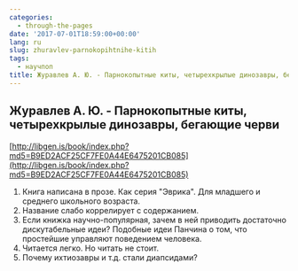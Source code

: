 ```yaml
---
categories:
  - through-the-pages
date: '2017-07-01T18:59:00+00:00'
lang: ru
slug: zhuravlev-parnokopihtnihe-kitih
tags:
  - научпоп
title: Журавлев А. Ю. - Парнокопытные киты, четырехкрылые динозавры, бегающие черви
---
```





## Журавлев А. Ю. - Парнокопытные киты, четырехкрылые динозавры, бегающие черви

[http://libgen.is/book/index.php?md5=B9ED2ACF25CF7FE0A44E6475201CB085](http://libgen.is/book/index.php?md5=B9ED2ACF25CF7FE0A44E6475201CB085)  

1.  Книга написана в прозе. Как серия "Эврика". Для младшего и среднего школьного возраста.
2.  Название слабо коррелирует с содержанием.
3.  Если книжка научно-популярная, зачем в ней приводить достаточно дискутабельные идеи? Подобные идеи Панчина о том, что простейшие управляют поведением человека.
4.  Читается легко. Но читать не стоит.
5.  Почему ихтиозавры и т.д. стали диапсидами?
